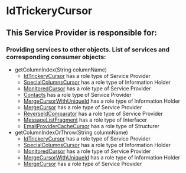# IdTrickeryCursor
## This Service Provider is responsible for:
### Providing services to other objects. List of services and corresponding consumer objects: 
* getColumnIndex(String columnName)
	* [IdTrickeryCursor](../ServiceProviders/IdTrickeryCursor.md) has a role type of Service Provider
	* [SpecialColumnsCursor](../InformationHolders/SpecialColumnsCursor.md) has a role type of Information Holder
	* [MonitoredCursor](../ServiceProviders/MonitoredCursor.md) has a role type of Service Provider
	* [Contacts](../ServiceProviders/Contacts.md) has a role type of Service Provider
	* [MergeCursorWithUniqueId](../InformationHolders/MergeCursorWithUniqueId.md) has a role type of Information Holder
	* [MergeCursor](../ServiceProviders/MergeCursor.md) has a role type of Service Provider
	* [ReverseIdComparator](../ServiceProviders/ReverseIdComparator.md) has a role type of Service Provider
	* [MessageListFragment](../Interfacers/MessageListFragment.md) has a role type of Interfacer
	* [EmailProviderCacheCursor](../Structurers/EmailProviderCacheCursor.md) has a role type of Structurer
* getColumnIndexOrThrow(String columnName)
	* [IdTrickeryCursor](../ServiceProviders/IdTrickeryCursor.md) has a role type of Service Provider
	* [SpecialColumnsCursor](../InformationHolders/SpecialColumnsCursor.md) has a role type of Information Holder
	* [MonitoredCursor](../ServiceProviders/MonitoredCursor.md) has a role type of Service Provider
	* [MergeCursorWithUniqueId](../InformationHolders/MergeCursorWithUniqueId.md) has a role type of Information Holder
	* [MergeCursor](../ServiceProviders/MergeCursor.md) has a role type of Service Provider
